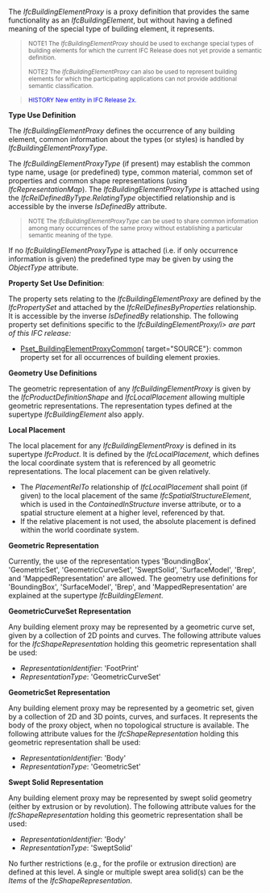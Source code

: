 The _IfcBuildingElementProxy_ is a proxy definition that provides the same functionality as an _IfcBuildingElement_, but without having a defined meaning of the special type of building element, it represents.

> <small>NOTE1 The <i>IfcBuildingElementProxy</i> should be
        used to exchange special types of building elements for
        which the current IFC Release does not yet provide a
        semantic definition.</small>
> 
> <small>NOTE2 The <i>IfcBuildingElementProxy</i> can also
        be used to represent building elements for which the
        participating applications can not provide additional
        semantic classification.</small>
> 


> <font color="#0000FF"><small>HISTORY New entity in IFC
        Release 2x.</small></font>
> 


****Type Use Definition****

The _IfcBuildingElementProxy_ defines the occurrence of any building element, common information about the types (or styles) is handled by _IfcBuildingElementProxyType_.

The _IfcBuildingElementProxyType_ (if present) may establish the common type name, usage (or predefined) type, common material, common set of properties and common shape representations (using _IfcRepresentationMap_). The _IfcBuildingElementProxyType_ is attached using the _IfcRelDefinedByType.RelatingType_ objectified relationship and is accessible by the inverse _IsDefinedBy_ attribute.

> <small>NOTE The <i>IfcBuildingElementProxyType</i> can be
        used to share common information among many occurrences
        of the same proxy without establishing a particular
        semantic meaning of the type.</small>
> 


If no _IfcBuildingElementProxyType_ is attached (i.e. if only occurrence information is given) the predefined type may be given by using the _ObjectType_ attribute.

****Property Set Use Definition****:

The property sets relating to the _IfcBuildingElementProxy_ are defined by the _IfcPropertySet_ and attached by the _IfcRelDefinesByProperties_ relationship. It is accessible by the inverse _IsDefinedBy_ relationship. The following property set definitions specific to the _IfcBuildingElementProxy/i> are part of this IFC release:_

*  [Pset_BuildingElementProxyCommon](../../psd/IfcProductExtension/Pset_BuildingElementProxyCommon.xml){ target="SOURCE"}: common property set for all occurrences of building element proxies. 

****Geometry Use Definitions****

The geometric representation of any _IfcBuildingElementProxy_ is given by the _IfcProductDefinitionShape_ and _IfcLocalPlacement_ allowing multiple geometric representations. The representation types defined at the supertype _IfcBuildingElement_ also apply.

**Local Placement**

The local placement for any _IfcBuildingElementProxy_ is defined in its supertype _IfcProduct_. It is defined by the _IfcLocalPlacement_, which defines the local coordinate system that is referenced by all geometric representations. The local placement can be given relatively.

* The _PlacementRelTo_ relationship of _IfcLocalPlacement_ shall point (if given) to the local placement of the same _IfcSpatialStructureElement_, which is used in the _ContainedInStructure_ inverse attribute, or to a spatial structure element at a higher level, referenced by that. 
* If the relative placement is not used, the absolute placement is defined within the world coordinate system. 

****Geometric Representation****

Currently, the use of the representation types 'BoundingBox', 'GeometricSet', 'GeometricCurveSet', 'SweptSolid', 'SurfaceModel', 'Brep', and 'MappedRepresentation' are allowed. The geometry use definitions for 'BoundingBox', 'SurfaceModel', 'Brep', and 'MappedRepresentation' are explained at the supertype _IfcBuildingElement_.

**GeometricCurveSet Representation**

Any building element proxy may be represented by a geometric curve set, given by a collection of 2D points and curves. The following attribute values for the _IfcShapeRepresentation_ holding this geometric representation shall be used:

*  _RepresentationIdentifier_: 'FootPrint' 
*  _RepresentationType_: 'GeometricCurveSet' 

**GeometricSet Representation**

Any building element proxy may be represented by a geometric set, given by a collection of 2D and 3D points, curves, and surfaces. It represents the body of the proxy object, when no topological structure is available. The following attribute values for the _IfcShapeRepresentation_ holding this geometric representation shall be used:

*  _RepresentationIdentifier_: 'Body' 
*  _RepresentationType_: 'GeometricSet' 

**Swept Solid Representation**

Any building element proxy may be represented by swept solid geometry (either by extrusion or by revolution). The following attribute values for the _IfcShapeRepresentation_ holding this geometric representation shall be used:

*  _RepresentationIdentifier_: 'Body' 
*  _RepresentationType_: 'SweptSolid' 

No further restrictions (e.g., for the profile or extrusion direction) are defined at this level. A single or multiple swept area solid(s) can be the _Items_ of the _IfcShapeRepresentation_.